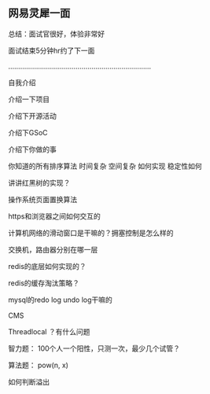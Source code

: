 ## 网易灵犀一面

总结：面试官很好，体验非常好

面试结束5分钟hr约了下一面

………………………………………………………………

自我介绍

介绍一下项目

介绍下开源活动

介绍下GSoC

介绍下你做的事

你知道的所有排序算法 时间复杂 空间复杂 如何实现 稳定性如何

讲讲红黑树的实现？

操作系统页面置换算法

https和浏览器之间如何交互的

计算机网络的滑动窗口是干嘛的？拥塞控制是怎么样的

交换机，路由器分别在哪一层

redis的底层如何实现的？

redis的缓存淘汰策略？

mysql的redo log undo log干嘛的

CMS

Threadlocal ？有什么问题

智力题： 100个人一个阳性，只测一次，最少几个试管？

算法题： pow(n, x)

如何判断溢出